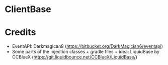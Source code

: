 # ClientBase
# Credits
- EventAPI: Darkmagican8 (https://bitbucket.org/DarkMagician6/eventapi)
- Some parts of the injection classes + gradle files + idea: LiquidBase by CCBlueX (https://git.liquidbounce.net/CCBlueX/LiquidBase/)
